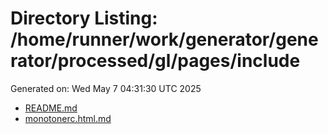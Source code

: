 # Directory Listing: /home/runner/work/generator/generator/processed/gl/pages/include
Generated on: Wed May  7 04:31:30 UTC 2025

- [README.md](README.md)
- [monotonerc.html.md](monotonerc.html.md)
